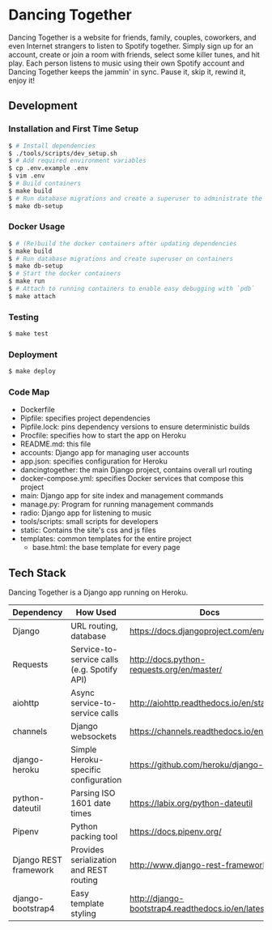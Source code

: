 # Dancing Together

Dancing Together is a website for friends, family, couples, coworkers, and
even Internet strangers to listen to Spotify together. Simply sign up for an
account, create or join a room with friends, select some killer tunes, and
hit play. Each person listens to music using their own Spotify account and
Dancing Together keeps the jammin' in sync. Pause it, skip it, rewind it,
enjoy it!


## Development

### Installation and First Time Setup

```sh
$ # Install dependencies
$ ./tools/scripts/dev_setup.sh
$ # Add required environment variables
$ cp .env.example .env
$ vim .env
$ # Build containers
$ make build
$ # Run database migrations and create a superuser to administrate the site
$ make db-setup
```

### Docker Usage

```sh
$ # (Re)build the docker containers after updating dependencies
$ make build
$ # Run database migrations and create superuser on containers
$ make db-setup
$ # Start the docker containers
$ make run
$ # Attach to running containers to enable easy debugging with `pdb`
$ make attach
```

### Testing

```sh
$ make test
```

### Deployment

```sh
$ make deploy
```


### Code Map

- Dockerfile
- Pipfile: specifies project dependencies
- Pipfile.lock: pins dependency versions to ensure deterministic builds
- Procfile: specifies how to start the app on Heroku
- README.md: this file
- accounts: Django app for managing user accounts
- app.json: specifies configuration for Heroku
- dancingtogether: the main Django project, contains overall url routing
- docker-compose.yml: specifies Docker services that compose this project
- main: Django app for site index and management commands
- manage.py: Program for running management commands
- radio: Django app for listening to music
- tools/scripts: small scripts for developers
- static: Contains the site's css and js files
- templates: common templates for the entire project
  + base.html: the base template for every page


## Tech Stack

Dancing Together is a Django app running on Heroku.

| Dependency        | How Used                                    | Docs                                       |
| ----------        | ------                                      | ----                                       |
| Django            | URL routing, database                       | https://docs.djangoproject.com/en/2.0/     |
| Requests          | Service-to-service calls (e.g. Spotify API) | http://docs.python-requests.org/en/master/ |
| aiohttp           | Async service-to-service calls              | http://aiohttp.readthedocs.io/en/stable/   |
| channels          | Django websockets                           | https://channels.readthedocs.io/en/latest/ |
| django-heroku     | Simple Heroku-specific configuration        | https://github.com/heroku/django-heroku    |
| python-dateutil   | Parsing ISO 1601 date times                 | https://labix.org/python-dateutil          |
| Pipenv            | Python packing tool                         | https://docs.pipenv.org/                   |
| Django REST framework | Provides serialization and REST routing | http://www.django-rest-framework.org/      |
| django-bootstrap4 | Easy template styling                       | http://django-bootstrap4.readthedocs.io/en/latest/ |
